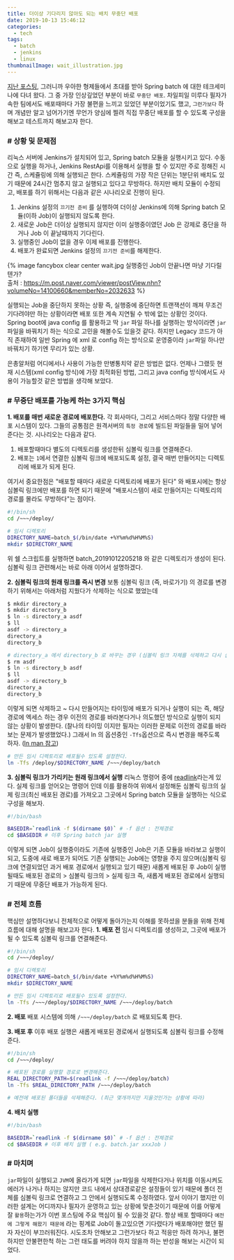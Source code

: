 ```yaml
---
title: 더이상 기다리지 않아도 되는 배치 무중단 배포
date: 2019-10-13 15:46:12
categories:
  - tech
tags: 
  - batch
  - jenkins
  - linux
thumbnailImage: wait_illustration.jpg
---
```


[지난 포스팅](https://taetaetae.github.io/2019/09/29/woowabros-spring-batch/), 그러니까 우아한 형제들에서 초대를 받아 Spring batch 에 대한 테크세미나에 다녀 왔다. 그 중 가장 인상깊었던 부분이 바로 `무중단 배포`. 차일피일 미루다 필자가 속한 팀에서도 배포때마다 가장 불편을 느끼고 있었던 부분이었기도 했고<!--more -->, `그런가보다` 하며 개념만 알고 넘어가기엔 무언가 양심에 찔려 직접 무중단 배포를 할 수 있도록 구성을 해보고 테스트까지 해보고자 한다.

### # 상황 및 문제점
리눅스 서버에 Jenkins가 설치되어 있고, Spring batch 모듈을 실행시키고 있다. 수동으로 실행을 하거나, Jenkins RestApi를 이용해서 실행을 할 수 있지만 주로 정해진 시간 즉, 스케쥴링에 의해 실행되곤 한다. 스케쥴링의 가장 작은 단위는 1분단위 배치도 있기 때문에 24시간 멈추지 않고 실행되고 있다고 무방하다. 하지만 배치 모듈이 수정되고, 배포를 하기 위해서는 다음과 같은 시나리오로 진행이 된다.
1. Jenkins 설정의 `끄기전 준비` 를 실행하여 더이상 Jenkins에 의해 Spring batch 모듈(이하 Job)이 실행되지 않도록 한다.
2. 새로운 Job은 더이상 실행되지 않지만 이미 실행중이였던 Job 은 강제로 중단을 하거나 Job 이 끝날때까지 기다린다.
3. 실행중인 Job이 없을 경우 이제 배포를 진행한다.
4. 배포가 완료되면 Jenkins 설정의 `끄기전 준비`를 해제한다.

{% image fancybox clear center wait.jpg 실행중인 Job이 안끝나면 마냥 기다릴텐가? <br>출처 : https://m.post.naver.com/viewer/postView.nhn?volumeNo=14100660&memberNo=2032633 %}


실행되는 Job을 중단하지 못하는 상황 즉, 실행중에 중단하면 트랜잭션이 깨져 무조건 기다려야만 하는 상황이라면 배포 또한 계속 지연될 수 밖에 없는 상황인 것이다. Spring boot에 java config 를 활용하고 딱 `jar` 파일 하나를 실행하는 방식이라면 `jar`파일을 바꿔치기 하는 식으로 고민을 해볼수도 있을것 같다. 하지만 Legacy 코드가 아직 존재하여 일반 Spring 에 xml 로 config 하는 방식으로 운영중이라 `jar`파일 하나만 바꿔치기 하기엔 무리가 있는 상황. 

은총알처럼 어디에서나 사용이 가능한 만병통치약 같은 방법은 없다. 언제나 그랬듯 현재 시스템(xml config 방식)에 가장 최적화된 방법, 그리고 java config 방식에서도 사용이 가능할것 같은 방법을 생각해 보았다.

### # 무중단 배포를 가능케 하는 3가지 핵심
**1. 배포를 매번 새로운 경로에 배포한다.**
각 회사마다, 그리고 서비스마다 정말 다양한 배포 시스템이 있다. 그들의 공통점은 원격서버의 `특정 경로`에 빌드된 파일들을 밀어 넣어준다는 것. 시나리오는 다음과 같다.
1. 배포할때마다 별도의 디렉토리를 생성한뒤 심볼릭 링크를 연결해준다.
2. 배포는 `1`에서 연결한 심볼릭 링크에 배포되도록 설정, 결국 매번 만들어지는 디렉토리에 배포가 되게 된다.

여기서 중요한점은 "배포할 때마다 새로운 디렉토리에 배포가 된다" 와 배포시에는 항상 심볼릭 링크에만 배포를 하면 되기 때문에 "배포시스템이 새로 만들어지는 디렉토리의 경로를 몰라도 무방하다"는 점이다.
```bash
#!/bin/sh
cd /~~~/deploy/

# 임시 디렉토리
DIRECTORY_NAME=batch_$(/bin/date +%Y%m%d%H%M%S)
mkdir $DIRECTORY_NAME
```
위 쉘 스크립트를 실행하면 batch_20191012205218 와 같은 디렉토리가 생성이 된다. 심볼릭 링크 관련해서는 바로 아래 이어서 설명하겠다.

**2. 심볼릭 링크의 원래 링크를 즉시 변경**
보통 심볼릭 링크 (즉, 바로가기) 의 경로를 변경하기 위해서는 아래처럼 지웠다가 삭제하는 식으로 했었는데
```bash
$ mkdir directory_a
$ mkdir directory_b
$ ln -s directory_a asdf
$ ll
asdf -> directory_a
directory_a
directory_b

# directory_a 에서 directory_b 로 바꾸는 경우 (심볼릭 링크 자체를 삭제하고 다시 심볼릭 링크 생성)
$ rm asdf
$ ln -s directory_b asdf
$ ll
asdf -> directory_b
directory_a
directory_b
```

이렇게 되면 삭제하고 \~ 다시 만들어지는 타이밍에 배포가 되거나 실행이 되는 즉, 해당 경로에 엑세스 하는 경우 이전의 경로를 바라본다거나 의도했던 방식으로 실행이 되지 않는 상황이 발생한다. (찰나의 타이밍 이지만 필자는 이러한 문제로 이전의 경로를 바라보는 문제가 발생했었다.) 그래서 ln 의 옵션중인 `-Tfs`옵션으로 즉시 변경을 해주도록 하자. ([ln man 참고](https://linux.die.net/man/1/ln))
```bash
# 만든 임시 디렉토리로 배포될수 있도록 설정한다.
ln -Tfs /deploy/$DIRECTORY_NAME /~~~/deploy/batch
```

**3. 심볼릭 링크가 가리키는 원래 링크에서 실행**
리눅스 명령어 중에 [readlink](https://linux.die.net/man/1/readlink)라는게 있다. 실제 링크를 얻어오는 명령어 인데 이를 활용하여 위에서 설정해둔 심볼릭 링크의 실제 링크(최신 배포된 경로)를 가져오고 그곳에서 Spring batch 모듈을 실행하는 식으로 구성을 해보자.
```bash
#!/bin/bash

BASEDIR=`readlink -f $(dirname $0)` # -f 옵션 : 전체경로
cd $BASEDIR # 이후 Spring batch jar 실행
```
이렇게 되면 Job이 실행중이라도 기존에 실행중인 Job은 기존 모듈을 바라보고 실행이 되고, 도중에 새로 배포가 되어도 기존 실행되는 Job에는 영향을 주지 않으며(심볼릭 링크에 연결되었던 과거 배포 경로에서 실행되고 있기 때문) 새롭게 배포된 후 Job이 실행될때도 배포된 경로의 > 심볼릭 링크의 > 실제 링크 즉, 새롭게 배포된 경로에서 실행되기 때문에 무중단 배포가 가능하게 된다.

### # 전체 흐름
핵심만 설명하다보니 전체적으로 어떻게 돌아가는지 이해를 못하셨을 분들을 위해 전체 흐름에 대해 설명을 해보고자 한다.
**1. 배포 전**
  임시 디렉토리를 생성하고, 그곳에 배포가 될 수 있도록 심볼릭 링크를 연결해준다.
  ```bash
  #!/bin/sh
  cd /~~~/deploy/

  # 임시 디렉토리
  DIRECTORY_NAME=batch_$(/bin/date +%Y%m%d%H%M%S)
  mkdir $DIRECTORY_NAME

  # 만든 임시 디렉토리로 배포될수 있도록 설정한다.
  ln -Tfs /~~~/deploy/$DIRECTORY_NAME /~~~/deploy/batch
  ```

**2. 배포**
  배포 시스템에 의해 `/~~~/deploy/batch` 로 배포되도록 한다.

**3. 배포 후**
  이후 배포 실행은 새롭게 배포된 경로에서 실행되도록 심볼릭 링크를 수정해준다.
  ```bash
  #!/bin/sh
  cd /~~~/deploy/

  # 배포된 경로를 실행할 경로로 변경해준다.
  REAL_DIRECTORY_PATH=$(readlink -f /~~~/deploy/batch)
  ln -Tfs $REAL_DIRECTORY_PATH /~~~/deploy/batch

  # 예전에 배포된 폴더들을 삭제해준다. (최근 몇개까지만 지울것인가는 상황에 따라)
  ```
  
**4. 배치 실행**
  ```bash
  #!/bin/bash

  BASEDIR=`readlink -f $(dirname $0)` # -f 옵션 : 전체경로
  cd $BASEDIR # 이후 배치 실행 ( e.g. batch.jar xxxJob )
  ```

### # 마치며
`jar`파일이 실행되고 `JVM`에 올라가게 되면 `jar`파일을 삭제한다거나 위치를 이동시켜도 에러가 나거나 하지는 않지만 코드 내에서 상대경로같은 설정들이 있기 때문에 폴더 전체를 심볼릭 링크로 연결하고 그 안에서 실행되도록 수정하였다. 앞서 이야기 했지만 이러한 설계는 어디까지나 필자가 운영하고 있는 상황에 맞춘것이기 때문에 이를 어떻게 잘 `활용`하는가가 이번 포스팅에 주요 핵심이 될 수 있을것 같다.
항상 배포 할때마다 `예전에 그렇게 해왔기 때문에` 라는 핑계로 Job이 돌고있으면 기다렸다가 배포해야만 했던 필자 자신이 부끄러워진다. 시도조차 안해보고 그런가보다 하고 적응만 하려 하거나, 불편하지만 안불편한척 하는 그런 태도를 버려야 하지 않을까 하는 반성을 해보는 시간이 되었다.
<br><br><br>